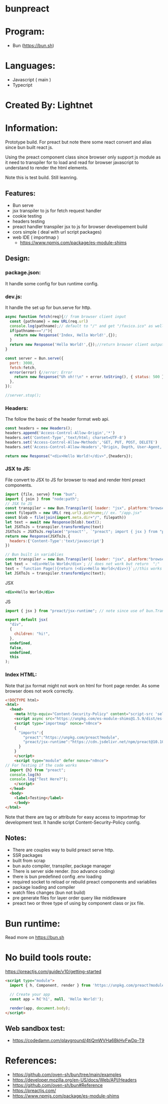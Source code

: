 # bunpreact

# Program:
 - Bun (https://bun.sh)

# Languages:
 - Javascript ( main )
 - Typecript

# Created By: Lightnet

# Information:
  Prototype build. For preact but note there some react convert and alias since bun built react js.

  Using the preact component class since browser only support js module as it need to transpiler for to load and read for browser javascript to understand to render the html elements.

  Note this is test build. Still leanring.

## Features:
- Bun serve
- jsx transpiler to js for fetch request handler
- cookie testing
- headers testing
- preact handler transpiler jsx to js for browser developement build 
- cors simple ( deal with url script packages)
- web IDE ( importmap )
  - https://www.npmjs.com/package/es-module-shims

## Design:

### package.json:
 It handle some config for bun runtime config.

### dev.js:
 It handle the set up for bun.serve for http.

```js
async function fetch(req){// from browser client input
  const {pathname} = new URL(req.url)
  console.log(pathname);// default to "/" and get "/favico.ico" as well.
  if(pathname==="/"){
    return new Response('Index, Hello World!',{});
  }
  return new Response('Hello World!',{});//return browser client output
}

const server = Bun.serve({
  port: 3000,
  fetch:fetch,
  error(error) {//error: Error
    return new Response("Uh oh!!\n" + error.toString(), { status: 500 });
  },
});

//server.stop();
```

### Headers:
 The follow the basic of the header format web api.

```js
const headers = new Headers();
headers.append('Access-Control-Allow-Origin','*')
headers.set('Content-Type','text/html; charset=UTF-8')
headers.set('Access-Control-Allow-Methods','GET, PUT, POST, DELETE')
headers.set('Access-Control-Allow-Headers',"Origin, Depth, User-Agent, X-file-Size, X-Request-With, Content-Type, Accept")

return new Response("<div>Hello World!</div>",{headers});
```

### JSX to JS:
  File convert to JSX to JS for browser to read and render html preact components.
```js
import {file, serve} from "bun";
import { join } from "node:path";
// JSX to JS
const transpiler = new Bun.Transpiler({ loader: "jsx", platform:"browser" });
const filepath = new URL( req.url).pathname;// ex. "/app.jsx"
const blob = file(join(import.meta.dir+"/", filepath))
let text = await new Response(blob).text();
let JSXToJs = transpiler.transformSync(text)
JSXToJs = JSXToJs.replace('"preact"', `"preact"; import { jsx } from "preact/jsx-runtime"; `)
return new Response(JSXToJs,{
  headers:{'Content-Type':'text/javascript'}
})
```

```js
// Bun built in variablies
const transpiler = new Bun.Transpiler({ loader: "jsx", platform:"browser" });
let text = `<div>Hello World</div>`; // does not work but return  ";"
text = `function Page(){return (<div>Hello World</div>)}`;//this works since warp around function
let JSXToJs = transpiler.transformSync(text);
```
JSX
```jsx
<div>Hello World</div>
```
JS
```js
import { jsx } from "preact/jsx-runtime"; // note since use of bun.Transpiler does not add import. Must be config.

export default jsx(
  "div",
  {
    children: "hi!",
  },
  undefined,
  false,
  undefined,
  this
);
```
### Index HTML:
 Note that jsx format might not work on html for front page render. As some browser does not work correctly.

```html
<!DOCTYPE html>
<html>
  <head>
    <meta http-equiv="Content-Security-Policy" content="script-src 'self' 'nonce-n0nce'" />
  	<script async src="https://unpkg.com/es-module-shims@1.5.9/dist/es-module-shims.js" nonce="n0nce"></script>
    <script type="importmap" nonce="n0nce">
    {
      "imports":{
        "preact":"https://unpkg.com/preact?module",
        "preact/jsx-runtime":"https://cdn.jsdelivr.net/npm/preact@10.10.0/jsx-runtime/dist/jsxRuntime.module.js"
      }
    }
    </script>
    <script type="module" defer nonce="n0nce">
// For Testing if the code works
  import {h} from "preact";
  console.log(h)
  console.log("Test Here?");
    </script>
  </head>
  <body>
    <label>Testing</label>
	</body>
</html> 
```
 Note that there are tag or attribute for easy access to importmap for development test. It handle script Content-Security-Policy config.


## Notes: 
 - There are couples way to build preact serve http. 
  - SSR packages
  - built from scrap
  - bun auto compiler, transpiler, package manager
 - There is server side render. (too advance coding)
  - there is bun predefined config .env loading
  - required socket to reload or rebuild preact components and variablies
  - package loading and compiler
  - watch files changes (bun not build)
  - pre generate files for layer order query like middleware
 - preact two or three type of using by component class or jsx file.

# Bun runtime:
 Read more on https://bun.sh

# No build tools route:
https://preactjs.com/guide/v10/getting-started

```html
<script type="module">
  import { h, Component, render } from 'https://unpkg.com/preact?module';

  // Create your app
  const app = h('h1', null, 'Hello World!');

  render(app, document.body);
</script>
```

## Web sandbox test:
- https://codedamn.com/playground/4tiQmWVHa6BkHvFwDp-T9

# References:
 - https://github.com/oven-sh/bun/tree/main/examples
 - https://developer.mozilla.org/en-US/docs/Web/API/Headers
 - https://github.com/oven-sh/bun#Reference
 - https://preactjs.com/
 - https://www.npmjs.com/package/es-module-shims